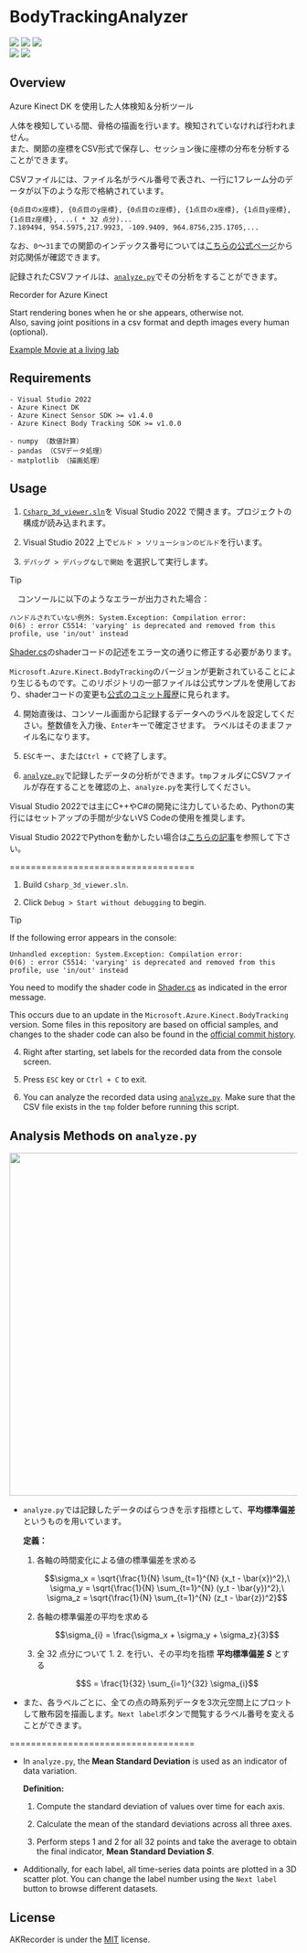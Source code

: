 # BodyTrackingAnalyzer
[<img src="https://img.shields.io/github/stars/mimisukeMaster/BodyTrackingAnalyzer">](https://github.com/mimisukeMaster/BodyTrackingAnalyzer/stargazers)
[<img  src="https://img.shields.io/github/license/mimisukeMaster/BodyTrackingAnalyzer">](/LICENSE)
[<img src="https://img.shields.io/badge/issues-welcome-orange">](https://github.com/mimisukeMaster/BodyTrackingAnalyzer/issues)<br>
<img src="https://img.shields.io/github/repo-size/mimisukeMaster/BodyTrackingAnalyzer?color=ff69b4&logo=gitlfs">
[<img src="https://img.shields.io/static/v1?label=&message=Open%20in%20Visual%20Studio%20Code&color=007acc&style=flat">](https://github.dev/mimisukeMaster/BodyTrackingAnalyzer)

## Overview
Azure Kinect DK を使用した人体検知＆分析ツール

人体を検知している間、骨格の描画を行います。検知されていなければ行われません。<br>また、関節の座標をCSV形式で保存し、セッション後に座標の分布を分析することができます。

CSVファイルには、ファイル名がラベル番号で表され、一行に1フレーム分のデータが以下のような形で格納されています。
```csv
{0点目のx座標}, {0点目のy座標}, {0点目のz座標}, {1点目のx座標}, {1点目y座標}, {1点目z座標}, ...( * 32 点分)...
7.189494, 954.5975,217.9923, -109.9409, 964.8756,235.1705,...
```
なお、`0`～`31`までの関節のインデックス番号については[こちらの公式ページ](https://learn.microsoft.com/ja-jp/previous-versions/azure/kinect-dk/body-joints)から対応関係が確認できます。

記録されたCSVファイルは、[`analyze.py`](analyze.py)でその分析をすることができます。

Recorder for Azure Kinect

Start rendering bones when he or she appears, otherwise not.<br>
Also, saving joint positions in a csv format and depth images every human (optional).

[Example Movie at a living lab](https://youtu.be/yrhxCEUvvkY)

## Requirements
```
- Visual Studio 2022
- Azure Kinect DK
- Azure Kinect Sensor SDK >= v1.4.0
- Azure Kinect Body Tracking SDK >= v1.0.0

- numpy （数値計算）
- pandas （CSVデータ処理）
- matplotlib （描画処理）
```

## Usage
1. [`Csharp_3d_viewer.sln`](Csharp_3d_viewer.sln)を Visual Studio 2022 で開きます。プロジェクトの構成が読み込まれます。

2. Visual Studio 2022 上で`ビルド > ソリューションのビルド`を行います。

3. `デバッグ > デバッグなしで開始` を選択して実行します。
> [!Tip]
>　コンソールに以下のようなエラーが出力された場合：
> ```
> ハンドルされていない例外: System.Exception: Compilation error:
> 0(6) : error C5514: 'varying' is deprecated and removed from this profile, use 'in/out' instead
> ```
> [Shader.cs](/Shaders.cs)のshaderコードの記述をエラー文の通りに修正する必要があります。
> 
> `Microsoft.Azure.Kinect.BodyTracking`のバージョンが更新されていることにより生じるものです。このリポジトリの一部ファイルは公式サンプルを使用しており、shaderコードの変更も[公式のコミット履歴](https://github.com/microsoft/Azure-Kinect-Samples/pull/69/commits/a0b569784338a0354e87dacaeb90e53527842ff8)に見られます。

4. 開始直後は、コンソール画面から記録するデータへのラベルを設定してください。整数値を入力後、`Enter`キーで確定させます。 ラベルはそのままファイル名になります。

5. `ESC`キー、または`Ctrl + C`で終了します。

6. [`analyze.py`](analyze.py)で記録したデータの分析ができます。`tmp`フォルダにCSVファイルが存在することを確認の上、`analyze.py`を実行してください。

Visual Studio 2022では主にC++やC#の開発に注力しているため、Pythonの実行にはセットアップの手間が少ないVS Codeの使用を推奨します。

Visual Studio 2022でPythonを動かしたい場合は[こちらの記事](https://zenn.dev/mom/articles/4fd7c02bcc9087)を参照して下さい。

===================================

1. Build `Csharp_3d_viewer.sln`.

2. Click `Debug > Start without debugging` to begin.
> [!Tip]  
> If the following error appears in the console:  
> ```  
> Unhandled exception: System.Exception: Compilation error:  
> 0(6) : error C5514: 'varying' is deprecated and removed from this profile, use 'in/out' instead  
> ```  
> You need to modify the shader code in [Shader.cs](/Shaders.cs) as indicated in the error message.  
>  
> This occurs due to an update in the `Microsoft.Azure.Kinect.BodyTracking` version. Some files in this repository are based on official samples, and changes to the shader code can also be found in the [official commit history](https://github.com/microsoft/Azure-Kinect-Samples/pull/69/commits/a0b569784338a0354e87dacaeb90e53527842ff8).

4. Right after starting, set labels for the recorded data from the console screen.

5. Press `ESC` key or `Ctrl + C` to exit.

6. You can analyze the recorded data using [`analyze.py`](analyze.py). Make sure that the CSV file exists in the `tmp` folder before running this script.


## Analysis Methods on `analyze.py`
<p align="center"><img src="https://github.com/user-attachments/assets/cc3e8316-b27f-4b0e-b142-58077ceecd7f" width="600"></p>

- `analyze.py`では記録したデータのばらつきを示す指標として、**平均標準偏差** というものを用いています。

    **定義：**
    1. 各軸の時間変化による値の標準偏差を求める

        $$\sigma_x = \sqrt{\frac{1}{N} \sum_{t=1}^{N} (x_t - \bar{x})^2},\ \sigma_y = \sqrt{\frac{1}{N} \sum_{t=1}^{N} (y_t - \bar{y})^2},\ \sigma_z = \sqrt{\frac{1}{N} \sum_{t=1}^{N} (z_t - \bar{z})^2}$$

    2. 各軸の標準偏差の平均を求める

        $$\sigma_{i} = \frac{\sigma_x + \sigma_y + \sigma_z}{3}$$

    3. 全 $32$ 点分について 1. 2. を行い、その平均を指標 **平均標準偏差 $S$** とする

        $$S = \frac{1}{32} \sum_{i=1}^{32} \sigma_{i}$$

- また、各ラベルごとに、全ての点の時系列データを3次元空間上にプロットして散布図を描画します。`Next label`ボタンで閲覧するラベル番号を変えることができます。

===================================

- In `analyze.py`, the **Mean Standard Deviation** is used as an indicator of data variation.

    **Definition:**
    1. Compute the standard deviation of values over time for each axis.

    2. Calculate the mean of the standard deviations across all three axes.

    3. Perform steps 1 and 2 for all $32$ points and take the average to obtain the final indicator, **Mean Standard Deviation $S$**.

- Additionally, for each label, all time-series data points are plotted in a 3D scatter plot. You can change the label number using the `Next label` button to browse different datasets.

## License
AKRecorder is under the [MIT](LICENSE) license.
